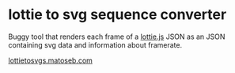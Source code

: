 # lottie to svg sequence converter
Buggy tool that renders each frame of a [lottie.js](https://airbnb.design/lottie/) JSON as an JSON containing svg data and information about framerate.

[lottietosvgs.matoseb.com](https://lottietosvgs.matoseb.com)
